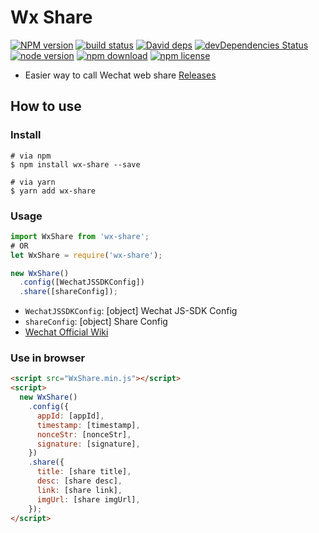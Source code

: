 # Wx Share

[![NPM version][npm-image]][npm-url]
[![build status][travis-image]][travis-url]
[![David deps][david-image]][david-url]
[![devDependencies Status][david-dev-image]][david-dev-url]
[![node version][node-image]][node-url]
[![npm download][download-image]][download-url]
[![npm license][license-image]][download-url]

[npm-image]: https://img.shields.io/npm/v/wx-share.svg
[npm-url]: https://npmjs.org/package/wx-share
[travis-image]: https://img.shields.io/travis/cycdpo/wx-share.svg?style=flat-square
[travis-url]: https://travis-ci.org/cycdpo/wx-share
[david-image]: https://img.shields.io/david/cycdpo/wx-share.svg?style=flat-square
[david-url]: https://david-dm.org/cycdpo/wx-share
[david-dev-image]: https://david-dm.org/cycdpo/wx-share/dev-status.svg?style=flat-square
[david-dev-url]: https://david-dm.org/cycdpo/wx-share?type=dev
[node-image]: https://img.shields.io/badge/node.js-%3E=_6.0-green.svg?style=flat-square
[node-url]: http://nodejs.org/download/
[download-image]: https://img.shields.io/npm/dm/wx-share.svg?style=flat-square
[download-url]: https://npmjs.org/package/wx-share
[license-image]: https://img.shields.io/npm/l/wx-share.svg?style=flat-square


* Easier way to call Wechat web share
[Releases](https://github.com/cycdpo/wx-share/releases)

## How to use
### Install
```shell
# via npm
$ npm install wx-share --save

# via yarn
$ yarn add wx-share
```

### Usage
```javascript
import WxShare from 'wx-share';
# OR
let WxShare = require('wx-share');
```

```javascript
new WxShare()
  .config([WechatJSSDKConfig])
  .share([shareConfig]);
```

* `WechatJSSDKConfig`: [object] Wechat JS-SDK Config
* `shareConfig`: [object] Share Config
* [Wechat Official Wiki](https://mp.weixin.qq.com/wiki)

### Use in browser
```html
<script src="WxShare.min.js"></script>
<script>
  new WxShare()
    .config({
      appId: [appId],
      timestamp: [timestamp],
      nonceStr: [nonceStr],
      signature: [signature],
    })
    .share({
      title: [share title],
      desc: [share desc],
      link: [share link],
      imgUrl: [share imgUrl],
    });
</script>
```


